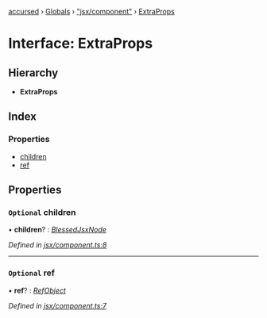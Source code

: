 [accursed](../README.md) › [Globals](../globals.md) › ["jsx/component"](../modules/_jsx_component_.md) › [ExtraProps](_jsx_component_.extraprops.md)

# Interface: ExtraProps

## Hierarchy

* **ExtraProps**

## Index

### Properties

* [children](_jsx_component_.extraprops.md#optional-children)
* [ref](_jsx_component_.extraprops.md#optional-ref)

## Properties

### `Optional` children

• **children**? : *[BlessedJsxNode](../modules/_jsx_types_.__global.jsx.md#blessedjsxnode)*

*Defined in [jsx/component.ts:8](https://github.com/cancerberoSgx/accursed/blob/5b2518e/src/jsx/component.ts#L8)*

___

### `Optional` ref

• **ref**? : *[RefObject](_jsx_types_.refobject.md)*

*Defined in [jsx/component.ts:7](https://github.com/cancerberoSgx/accursed/blob/5b2518e/src/jsx/component.ts#L7)*
